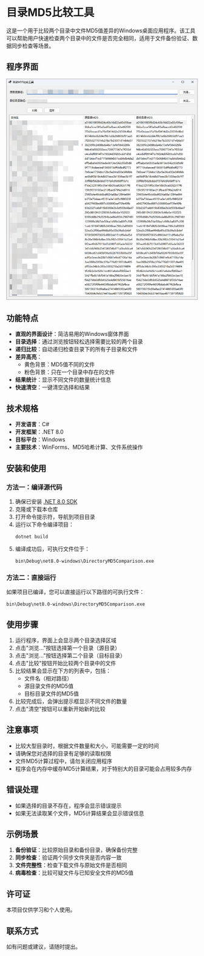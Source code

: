 # 目录MD5比较工具

这是一个用于比较两个目录中文件MD5值差异的Windows桌面应用程序。该工具可以帮助用户快速检查两个目录中的文件是否完全相同，适用于文件备份验证、数据同步检查等场景。

## 程序界面

![程序界面截图](img/Snipaste_2025-10-24_16-20-31.png)

## 功能特点

- **直观的界面设计**：简洁易用的Windows窗体界面
- **目录选择**：通过浏览按钮轻松选择需要比较的两个目录
- **递归比较**：自动递归检查目录下的所有子目录和文件
- **差异高亮**：
  - 黄色背景：MD5值不同的文件
  - 粉色背景：只在一个目录中存在的文件
- **结果统计**：显示不同文件的数量统计信息
- **快速清空**：一键清空选择和结果

## 技术规格

- **开发语言**：C#
- **开发框架**：.NET 8.0
- **目标平台**：Windows
- **主要技术**：WinForms、MD5哈希计算、文件系统操作

## 安装和使用

### 方法一：编译源代码

1. 确保已安装 [.NET 8.0 SDK](https://dotnet.microsoft.com/download)
2. 克隆或下载本仓库
3. 打开命令提示符，导航到项目目录
4. 运行以下命令编译项目：
   ```
   dotnet build
   ```
5. 编译成功后，可执行文件位于：
   ```
   bin\Debug\net8.0-windows\DirectoryMD5Comparison.exe
   ```

### 方法二：直接运行

如果项目已编译，您可以直接运行以下路径的可执行文件：
```
bin\Debug\net8.0-windows\DirectoryMD5Comparison.exe
```

## 使用步骤

1. 运行程序，界面上会显示两个目录选择区域
2. 点击"浏览..."按钮选择第一个目录（源目录）
3. 点击"浏览..."按钮选择第二个目录（目标目录）
4. 点击"比较"按钮开始比较两个目录中的文件
5. 比较结果会显示在下方的列表中，包括：
   - 文件名（相对路径）
   - 源目录文件的MD5值
   - 目标目录文件的MD5值
6. 比较完成后，会弹出提示框显示不同文件的数量
7. 点击"清空"按钮可以重新开始新的比较

## 注意事项

- 比较大型目录时，根据文件数量和大小，可能需要一定的时间
- 请确保您对选择的目录有足够的读取权限
- 文件MD5计算过程中，请勿关闭应用程序
- 程序会在内存中缓存MD5计算结果，对于特别大的目录可能会占用较多内存

## 错误处理

- 如果选择的目录不存在，程序会显示错误提示
- 如果无法读取某个文件，MD5计算结果会显示错误信息

## 示例场景

1. **备份验证**：比较原始目录和备份目录，确保备份完整
2. **同步检查**：验证两个同步文件夹是否内容一致
3. **文件完整性**：检查下载文件与原始文件是否相同
4. **病毒检查**：比较可疑文件与已知安全文件的MD5值

## 许可证

本项目仅供学习和个人使用。

## 联系方式

如有问题或建议，请随时提出。
